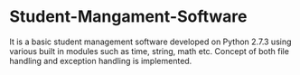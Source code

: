 # Student-Mangament-Software
It is a basic student management software developed on Python 2.7.3 using various built in modules such as time, string, math etc. Concept of both file handling and exception handling is implemented.
